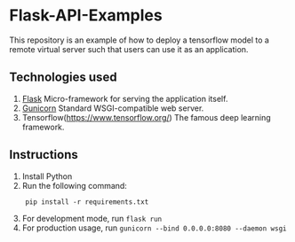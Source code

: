# Flask-API-Examples
This repository is an example of how to deploy a tensorflow model 
to a remote virtual server such that users can use it as an application.


## Technologies used
1. [Flask](http://flask.pocoo.org/) Micro-framework for serving the application itself.
2. [Gunicorn](http://gunicorn.org/) Standard WSGI-compatible web server.
3. Tensorflow(https://www.tensorflow.org/) The famous deep learning framework.

## Instructions
1. Install Python
2. Run the following command:

```
    pip install -r requirements.txt
```

3. For development mode, run `flask run`
4. For production usage, run `gunicorn --bind 0.0.0.0:8080 --daemon wsgi`